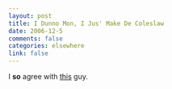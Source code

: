 ```yaml
--- 
layout: post
title: I Dunno Mon, I Jus' Make De Coleslaw
date: 2006-12-5
comments: false
categories: elsewhere
link: false
---
```

I <strong>so</strong> agree with <a href="http://codeprole.wordpress.com/2006/11/05/use-car-recruiting/" title="Used Car recruiting">this</a> guy.
